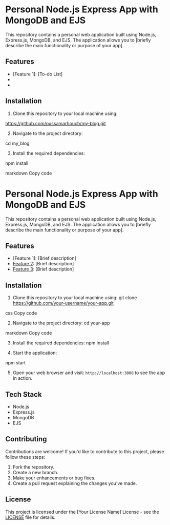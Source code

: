# Personal Node.js Express App with MongoDB and EJS

This repository contains a personal web application built using Node.js, Express.js, MongoDB, and EJS. The application allows you to [briefly describe the main functionality or purpose of your app].

## Features

- [Feature 1]: [To-do List]
- [Feature 2]: [Compatbility]
- [Feature 3]: [Journet]

## Installation

1. Clone this repository to your local machine using:

https://github.com/oussamarhouch/my-blog.git


2. Navigate to the project directory:

cd my_blog

3. Install the required dependencies:

npm install


markdown
Copy code
# Personal Node.js Express App with MongoDB and EJS

This repository contains a personal web application built using Node.js, Express.js, MongoDB, and EJS. The application allows you to [briefly describe the main functionality or purpose of your app].

## Features

- [Feature 1]: [Brief description]
- [Feature 2]: [Brief description]
- [Feature 3]: [Brief description]

## Installation

1. Clone this repository to your local machine using:
git clone https://github.com/your-username/your-app.git

css
Copy code

2. Navigate to the project directory:
cd your-app

markdown
Copy code

3. Install the required dependencies:
npm install

4. Start the application:

npm start

5. Open your web browser and visit: `http://localhost:3000` to see the app in action.

## Tech Stack

- Node.js
- Express.js
- MongoDB
- EJS

## Contributing

Contributions are welcome! If you'd like to contribute to this project, please follow these steps:

1. Fork the repository.
2. Create a new branch.
3. Make your enhancements or bug fixes.
4. Create a pull request explaining the changes you've made.

## License

This project is licensed under the [Your License Name] License - see the [LICENSE](LICENSE) file for details.
